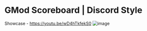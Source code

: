 # GMod Scoreboard | Discord Style
Showcase - https://youtu.be/wD4hTkfekS0
![image](https://github.com/Sh1ro-Sam4/discord_scoreboard/assets/59502160/2501830d-4bb4-46a6-81f1-9ab544ff430b)
